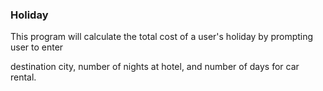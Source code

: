 ### Holiday



This program will calculate the total cost of a user's holiday by prompting user to enter

destination city, number of nights at hotel, and number of days for car rental.



